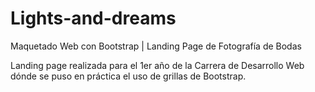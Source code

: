 # Lights-and-dreams
Maquetado Web con Bootstrap | Landing Page de Fotografía de Bodas

Landing page realizada para el 1er año de la Carrera de Desarrollo Web dónde se puso en práctica el uso de grillas de Bootstrap.
